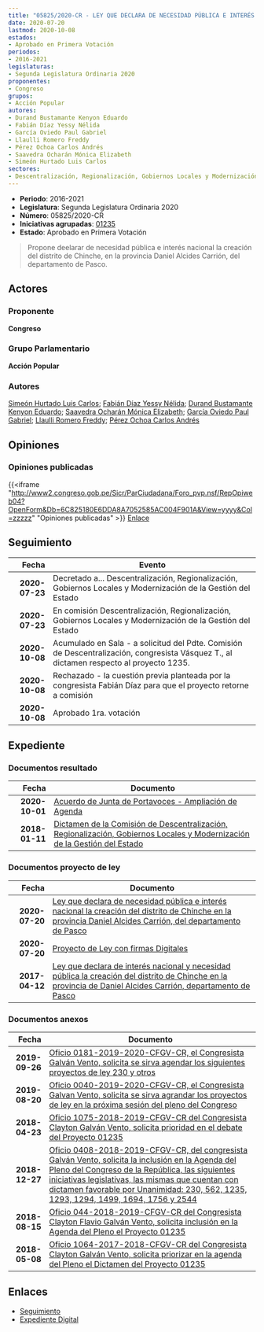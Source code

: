 ```yaml
---
title: "05825/2020-CR - LEY QUE DECLARA DE NECESIDAD PÚBLICA E INTERÉS NACIONAL LA CREACIÓN DEL DISTRITO DE CHINCHE EN LA PROVINCIA 'DANIEL ALCIDES CARRIÓN' DEL DEPARTAMENTO DE PASCO"
date: 2020-07-20
lastmod: 2020-10-08
estados:
- Aprobado en Primera Votación
periodos:
- 2016-2021
legislaturas:
- Segunda Legislatura Ordinaria 2020
proponentes:
- Congreso
grupos:
- Acción Popular
autores:
- Durand Bustamante Kenyon Eduardo
- Fabián Díaz Yessy Nélida
- García Oviedo Paul Gabriel
- Llaulli Romero Freddy
- Pérez Ochoa Carlos Andrés
- Saavedra Ocharán Mónica Elizabeth
- Simeón Hurtado Luis Carlos
sectores:
- Descentralización, Regionalización, Gobiernos Locales y Modernización de la Gestión del Estado
---
```

- **Periodo**: 2016-2021
- **Legislatura**: Segunda Legislatura Ordinaria 2020
- **Número**: 05825/2020-CR
- **Iniciativas agrupadas**: [01235](../../01200/01235)
- **Estado**: Aprobado en Primera Votación

> Propone deelarar de necesidad pública e interés nacional la creación del distrito de Chinche, en la provincia Daniel Alcides Carrión, del departamento de Pasco.


## Actores

### Proponente

**Congreso**

### Grupo Parlamentario

**Acción Popular**

### Autores

[Simeón Hurtado Luis Carlos](mailto:mailto:lsimeon@congreso.gob.pe); [Fabián Díaz Yessy Nélida](mailto:mailto:yfabian@congreso.gob.pe); [Durand Bustamante Kenyon Eduardo](mailto:mailto:kdurand@congreso.gob.pe); [Saavedra Ocharán Mónica Elizabeth](mailto:mailto:msaavedra@congreso.gob.pe); [García Oviedo Paul Gabriel](mailto:mailto:pgarcia@congreso.gob.pe); [Llaulli Romero Freddy](mailto:mailto:fllaulli@congreso.gob.pe); [Pérez Ochoa Carlos Andrés](mailto:mailto:cperezo@congreso.gob.pe)

## Opiniones

### Opiniones publicadas

{{<iframe "http://www2.congreso.gob.pe/Sicr/ParCiudadana/Foro_pvp.nsf/RepOpiweb04?OpenForm&Db=6C825180E6DDA8A7052585AC004F901A&View=yyyy&Col=zzzzz" "Opiniones publicadas" >}}
[Enlace](http://www2.congreso.gob.pe/Sicr/ParCiudadana/Foro_pvp.nsf/RepOpiweb04?OpenForm&Db=6C825180E6DDA8A7052585AC004F901A&View=yyyy&Col=zzzzz)


## Seguimiento

| Fecha | Evento |
|------:|--------|
| **2020-07-23** | Decretado a... Descentralización, Regionalización, Gobiernos Locales y Modernización de la Gestión del Estado |
| **2020-07-23** | En comisión Descentralización, Regionalización, Gobiernos Locales y Modernización de la Gestión del Estado |
| **2020-10-08** | Acumulado en Sala - a solicitud del Pdte. Comisión de Descentralización, congresista Vásquez T., al dictamen respecto al proyecto 1235. |
| **2020-10-08** | Rechazado - la cuestión previa planteada por la congresista Fabián Díaz para que el proyecto retorne a comisión |
| **2020-10-08** | Aprobado 1ra. votación |

## Expediente

### Documentos resultado

| Fecha | Documento |
|------:|-----------|
| **2020-10-01** | [Acuerdo de Junta de Portavoces - Ampliación de Agenda](https://leyes.congreso.gob.pe/Documentos/2016_2021/Acuerdos/Junta_Portavoces/AJP01235-20201001.pdf) |
| **2018-01-11** | [Dictamen de la Comisión de Descentralización, Regionalización, Gobiernos Locales y Modernización de la Gestión del Estado](http://www.leyes.congreso.gob.pe/Documentos/2016_2021/Dictamenes/Proyectos_de_Ley/01235DC08MAY20180111.pdf) |

### Documentos proyecto de ley

| Fecha | Documento |
|------:|-----------|
| **2020-07-20** | [Ley que declara de necesidad pública e interés nacional la creación del distrito de Chinche en la provincia Daniel Alcides Carrión, del departamento de Pasco](http://www.leyes.congreso.gob.pe/Documentos/2016_2021/Proyectos_de_Ley_y_de_Resoluciones_Legislativas/PL05825-20200720.pdf) |
| **2020-07-20** | [Proyecto de Ley con firmas Digitales](http://www.leyes.congreso.gob.pe/Documentos/2016_2021/Proyectos_de_Ley_y_de_Resoluciones_Legislativas/Proyectos_Firmas_digitales/PL05825.pdf) |
| **2017-04-12** | [Ley que declara de interés nacional y necesidad pública la creación del distrito de Chinche en la provincia de Daniel Alcides Carrión, departamento de Pasco](http://www.leyes.congreso.gob.pe/Documentos/2016_2021/Proyectos_de_Ley_y_de_Resoluciones_Legislativas/PL0123520170412.PDF) |

### Documentos anexos

| Fecha | Documento |
|------:|-----------|
| **2019-09-26** | [Oficio 0181-2019-2020-CFGV-CR, el Congresista Galván Vento, solicita se sirva agendar los siguientes proyectos de ley 230 y otros](http://www.leyes.congreso.gob.pe/Documentos/2016_2021/Oficios/Congresistas/OFICIO-0181-2019-2020-CFGV-CR.pdf) |
| **2019-08-20** | [Oficio 0040-2019-2020-CFGV-CR, el Congresista Galvan Vento, solicita se sirva agrandar los proyectos de ley en la próxima sesión del pleno del Congreso]() |
| **2018-04-23** | [Oficio 1075-2018-2019-CFGV-CR del Congresista Clayton Galván Vento, solicita prioridad en el debate del Proyecto 01235](http://www.leyes.congreso.gob.pe/Documentos/2016_2021/Oficios/Congresistas/OFICIO-1075-2018-2019-CFGV-CR.pdf) |
| **2018-12-27** | [Oficio 0408-2018-2019-CFGV-CR, del congresista Galván Vento, solicita la inclusión en la Agenda del Pleno del Congreso de la República, las siguientes iniciativas legislativas, las mismas que cuentan con dictamen favorable por Unanimidad: 230, 562, 1235, 1293, 1294, 1499, 1694, 1756 y 2544](http://www.leyes.congreso.gob.pe/Documentos/2016_2021/Oficios/Congresistas/OFICIO-0408-2018-2019-CFGV-CR.pdf) |
| **2018-08-15** | [Oficio 044-2018-2019-CFGV-CR del Congresista Clayton Flavio Galván Vento, solicita inclusión en la Agenda del Pleno el Proyecto 01235](http://www.leyes.congreso.gob.pe/Documentos/2016_2021/Oficios/Congresistas/OFICIO-044-2018-2019-CFGV-CR.pdf) |
| **2018-05-08** | [Oficio 1064-2017-2018-CFGV-CR del Congresista Clayton Galván Vento, solicita priorizar en la agenda del Pleno el Dictamen del Proyecto 01235](http://www.leyes.congreso.gob.pe/Documentos/2016_2021/Oficios/Congresistas/OFICIO-1064-2017-2018-CFGV-CR.pdf) |

## Enlaces

- [Seguimiento](http://www2.congreso.gob.pe/Sicr/TraDocEstProc/CLProLey2016.nsf/f7fff46988ca05b1052578e100829cc7/ddd62808d84b3d1f052585ac006e279d?OpenDocument)
- [Expediente Digital](http://www2.congreso.gob.pe/Sicr/TraDocEstProc/Expvirt_2011.nsf/visbusqptramdoc1621/05825?opendocument)


